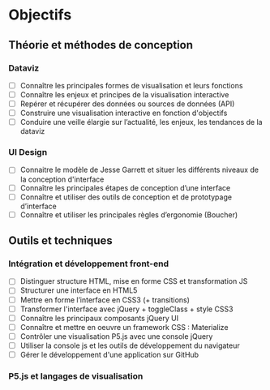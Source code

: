 # Objectifs

## Théorie et méthodes de conception

### Dataviz

- [ ] Connaître les principales formes de visualisation et leurs fonctions
- [ ] Connaître les enjeux et principes de la visualisation interactive
- [ ] Repérer et récupérer des données ou sources de données (API)
- [ ] Construire une visualisation interactive en fonction d'objectifs
- [ ] Conduire une veille élargie sur l’actualité, les enjeux, les tendances de la dataviz

### UI Design

- [ ] Connaitre le modèle de Jesse Garrett et situer les différents niveaux de la conception d'interface
- [ ] Connaître les principales étapes de conception d’une interface
- [ ] Connaître et utiliser des outils de conception et de prototypage d’interface
- [ ] Connaître et utiliser les principales règles d’ergonomie (Boucher)

## Outils et techniques

### Intégration et développement front-end

- [ ] Distinguer structure HTML, mise en forme CSS et transformation JS
- [ ] Structurer une interface en HTML5
- [ ] Mettre en forme l’interface en CSS3 (+ transitions)
- [ ] Transformer l'interface avec jQuery + toggleClass + style CSS3
- [ ] Connaître les principaux composants jQuery UI
- [ ] Connaître et mettre en oeuvre un framework CSS : Materialize
- [ ] Contrôler une visualisation P5.js avec une console jQuery
- [ ] Utiliser la console js et les outils de développement du navigateur
- [ ] Gérer le développement d'une application sur GitHub

### P5.js et langages de visualisation
